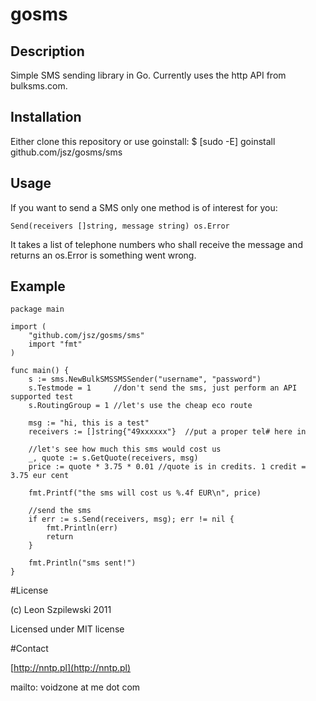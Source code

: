 # gosms

## Description

Simple SMS sending library in Go. Currently uses the http API from bulksms.com.

## Installation

Either clone this repository or use goinstall:
	$ [sudo -E] goinstall github.com/jsz/gosms/sms

## Usage

If you want to send a SMS only one method is of interest for you:

	Send(receivers []string, message string) os.Error

It takes a list of telephone numbers who shall receive the message and returns an os.Error is something went wrong.

## Example
	package main

	import (
		"github.com/jsz/gosms/sms"
		import "fmt"
	)

	func main() {
		s := sms.NewBulkSMSSMSSender("username", "password")
		s.Testmode = 1     //don't send the sms, just perform an API supported test
		s.RoutingGroup = 1 //let's use the cheap eco route

		msg := "hi, this is a test"
		receivers := []string{"49xxxxxx"}  //put a proper tel# here in

		//let's see how much this sms would cost us
		_, quote := s.GetQuote(receivers, msg)
		price := quote * 3.75 * 0.01 //quote is in credits. 1 credit = 3.75 eur cent

		fmt.Printf("the sms will cost us %.4f EUR\n", price)

		//send the sms
		if err := s.Send(receivers, msg); err != nil {
			fmt.Println(err)
			return
		}

		fmt.Println("sms sent!")
	}

#License 

(c) Leon Szpilewski 2011

Licensed under MIT license

#Contact

[http://nntp.pl](http://nntp.pl)

mailto: voidzone at me dot com
